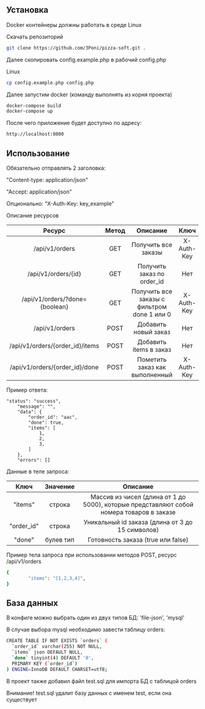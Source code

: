 ## Установка

Docker контейнеры должны работать в среде Linux

Скачать репозиторий

```bash
git clone https://github.com/3Poni/pizza-soft.git .
```

Далее скопировать config.example.php в рабочий config.php

Linux
```bash
cp config.example.php config.php
```

Далее запустим docker (команду выполнять из корня проекта)

```bash
docker-compose build
docker-compose up
```

После чего приложение будет доступно по адресу:

```bash
http://localhost:8000
```

## Использование

Обязательно отправлять 2 заголовка:

"Content-type: application/json"

"Accept: application/json"

Опционально:
"X-Auth-Key: key_example"

Описание ресурсов

|             Ресурс              | Метод  |                  Описание                   |    Ключ    |
|:-------------------------------:|:------:|:-------------------------------------------:|:----------:|
| /api/v1/orders          |  GET   |             Получить все заказы             | X-Auth-Key |
| /api/v1/orders/{id}       |  GET   |         Получить заказ по order_id          |    Нет     |
| /api/v1/orders/?done={boolean}  |  GET   | Получить все заказы с фильтром done 1 или 0 | X-Auth-Key |
| /api/v1/orders          |  POST  |            Добавить новый заказ             |    Нет     |
| /api/v1/orders/{order_id}/items |  POST  |           Добавить items в заказ            |    Нет     |
| /api/v1/orders/{order_id}/done  |  POST  |       Пометить заказ как выполненный        | X-Auth-Key |

Пример ответа:
```
"status": "success",
    "message": "",
    "data": {
        "order_id": "aac",
        "done": true,
        "items": [
            1,
            2,
            3,
        ]
    },
    "errors": []
```

Данные в теле запроса:

|    Ключ    | Значение  |                                           Описание                                           |
|:----------:|:---------:|:--------------------------------------------------------------------------------------------:|
|  "items"   |  строка   |   Массив из чисел (длина от 1 до 5000), которые представляют собой номера товаров в заказе   |
| "order_id" |  строка   |                       Уникальный id заказа (длина от 3 до 15 символов)                       |
|   "done"   | булев тип |                              Готовность заказа (true или false)                              |


Пример тела запроса при использовании методов POST, ресурс /api/v1/orders

```bash
{
        "items": "[1,2,3,4]",
}
```

## База данных

В конфиге можно выбрать один из двух типов БД: 'file-json', 'mysql'

В случае выбора mysql необходимо завести таблицу orders:
```bash
CREATE TABLE IF NOT EXISTS `orders` (
  `order_id` varchar(255) NOT NULL,
  `items` json DEFAULT NULL,
  `done` tinyint(4) DEFAULT '0',
  PRIMARY KEY (`order_id`)
) ENGINE=InnoDB DEFAULT CHARSET=utf8;
```

В проект также добавил файл test.sql для импорта БД с таблицой orders

Внимание! test.sql удалит базу данных с именем test, если она существует


